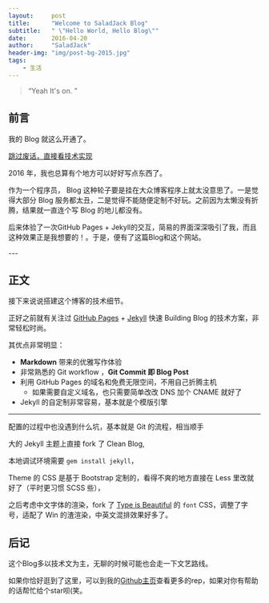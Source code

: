 ```yaml
---
layout:     post
title:      "Welcome to SaladJack Blog"
subtitle:   " \"Hello World, Hello Blog\""
date:       2016-04-20
author:     "SaladJack"
header-img: "img/post-bg-2015.jpg"
tags:
    - 生活
---
```


> “Yeah It's on. ”


## 前言

我的 Blog 就这么开通了。

[跳过废话，直接看技术实现 ](#build)



2016 年，我也总算有个地方可以好好写点东西了。


作为一个程序员， Blog 这种轮子要是挂在大众博客程序上就太没意思了。一是觉得大部分 Blog 服务都太丑，二是觉得不能随便定制不好玩。之前因为太懒没有折腾，结果就一直连个写 Blog 的地儿都没有。

后来体验了一次GitHub Pages + Jekyll的交互，简易的界面深深吸引了我，而且这种效果正是我想要的！。于是，便有了这篇Blog和这个网站。


<p id = "build"></p>
---

## 正文

接下来说说搭建这个博客的技术细节。  

正好之前就有关注过 [GitHub Pages](https://pages.github.com/) + [Jekyll](http://jekyllrb.com/) 快速 Building Blog 的技术方案，非常轻松时尚。

其优点非常明显：

* **Markdown** 带来的优雅写作体验
* 非常熟悉的 Git workflow ，**Git Commit 即 Blog Post**
* 利用 GitHub Pages 的域名和免费无限空间，不用自己折腾主机
	* 如果需要自定义域名，也只需要简单改改 DNS 加个 CNAME 就好了
* Jekyll 的自定制非常容易，基本就是个模版引擎



---

配置的过程中也没遇到什么坑，基本就是 Git 的流程，相当顺手

大的 Jekyll 主题上直接 fork 了 Clean Blog,

本地调试环境需要 `gem install jekyll`，

Theme 的 CSS 是基于 Bootstrap 定制的，看得不爽的地方直接在 Less 里改就好了（平时更习惯 SCSS 些），

之后考虑中文字体的渲染，fork 了 [Type is Beautiful](http://www.typeisbeautiful.com/) 的 `font` CSS，调整了字号，适配了 Win 的渣渲染，中英文混排效果好多了。

## 后记
这个Blog多以技术文为主，无聊的时候可能也会走一下文艺路线。

如果你恰好逛到了这里，可以到我的[Github主页](https://github.com/SaladJack)查看更多的rep，如果对你有帮助的话帮忙给个star呗(笑。



